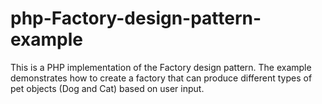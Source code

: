 # php-Factory-design-pattern-example
This is a PHP implementation of the Factory design pattern. The example demonstrates how to create a factory that can produce different types of pet objects (Dog and Cat) based on user input.

